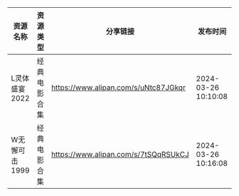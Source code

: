 | 资源名称      | 资源类型   | 分享链接                                 | 发布时间                |
| --------- | ------ | ------------------------------------ | ------------------- |
| L灵体盛宴2022 | 经典电影合集 | https://www.alipan.com/s/uNtc87JGkqr | 2024-03-26 10:10:08 |
| W无懈可击1999 | 经典电影合集 | https://www.alipan.com/s/7tSQqRSUkCJ | 2024-03-26 10:16:08 |
